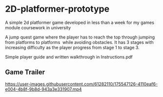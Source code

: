# 2D-platformer-prototype

A simple 2d platformer game developed in less than a week for my games module coursework in university

A jump quest game where the player has to reach the top through jumping from platforms to platforms  while avoiding obstacles. It has 3 stages with increasing difficulty as the player progress from stage 1 to stage 3.

Simple player guide and written walkthrough in Instructions.pdf

## Game Trailer
https://user-images.githubusercontent.com/61282110/175547126-4110eaf6-e004-4b8f-9b8d-943a3e331907.mp4



